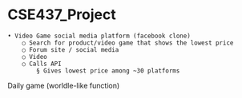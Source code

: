 # CSE437_Project

	• Video Game social media platform (facebook clone)
		○ Search for product/video game that shows the lowest price
		○ Forum site / social media
		○ Video
		○ Calls API
			§ Gives lowest price among ~30 platforms
Daily game (worldle-like function)
